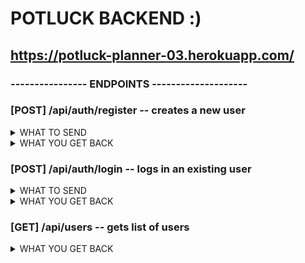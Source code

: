 # POTLUCK BACKEND :)

##  https://potluck-planner-03.herokuapp.com/



### ----------------  ENDPOINTS  -------------------- 

### [POST] /api/auth/register  -- creates a new user
<details>
    <summary> WHAT TO SEND </summary>
    `
    {
        "username": "string",
        "password": "string"
    }
    `
</details>
<details>
    <summary> WHAT YOU GET BACK </summary>
    `
    {
        "username": "string",
        "user_id": "integer"
    }
    `
</details>


### [POST] /api/auth/login  -- logs in an existing user
<details>
    <summary> WHAT TO SEND </summary>
    `
    {
        "username": "string",
        "password": "string"
    }
    `
</details>
<details>
    <summary> WHAT YOU GET BACK </summary>
    `
    {
        "message": "Welcome back username",
        "user_id": integer,
        "username": "username",
        "token": "TOKEN"
    }
    `
</details>

### [GET] /api/users  -- gets list of users

<details>
    <summary> WHAT YOU GET BACK </summary>
```JSON
[
    {
        "user_id": 1,
        "username": "RZA"
    },
    {
        "user_id": 2,
        "username": "GZA"
    },
    {
        "user_id": 3,
        "username": "ODB"
    }
]
```
</details>

